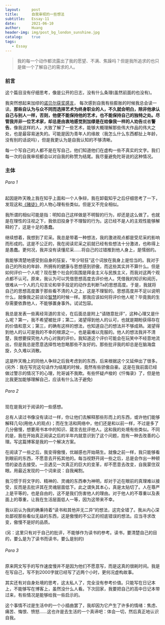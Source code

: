 ```yaml
---
layout:     post
title:      自我审视的一些想法
subtitle:   Essay-11
date:       2021-06-10
author:     Huang
header-img: img/post_bg_london_sunshine.jpg
catalog:    true
tags:
   - Essay
---
```


> 我的每一个动作都流露出了我的愿望、不满、焦躁吗？但是我所追求的也只是做一个了解自己的需求的人。

### 前言

这个篇目没有仔细思考，像是公开的日志，没有什么条理(虽然前面的也没有)。

我突然想起来加缪的[诺贝尔获奖感言](https://huang-feiyu.github.io/2021/05/21/Camus/#%E5%8A%A0%E7%BC%AA%E8%AF%BA%E8%B4%9D%E5%B0%94%E5%A5%96%E6%BC%94%E8%AE%B2%E7%A8%BF--%E8%A7%86%E9%A2%91)， 每次感到自我有些膨胀的时候我总会读一读。**那些自认为与众不同而选择艺术为终身职业的人，不久就会明白，除非他承认自己与别人一样，否则，他便不能保持他的艺术，也不能保持自己的独特之处。**尽管我并非一位艺术家，却总是由衷地感觉到加缪是在给像我一样的人**劝告**或者**警告**。像我这样的人，大致了解了一些艺术，能够大概理解那些伟大作品的伟大之处，也是最容易迷失的。可能是因为青年人的缘故（我怎么什么东西都扯上年龄，没有别的话说吗），但是我更认为是自我认知的不够清晰。

每一个写自己的人都不是在写自己，他们知道他们在虚构一些不真实的文字。我们每一次的自我审视都会以对自我的称赞为结尾。我尽量避免陀哥说的这种情况。

### 主体

###### Para 1

起因是昨天晚上我在知乎上面和一个人争辩，我在卸载知乎之后仔细思考了一下，发现这和[《赌徒》](https://huang-feiyu.github.io/2021/05/28/The-Gambler)的人物心理有些类似。但是又不完全相似。

我所谓的相似可能是指：明知自己这样做是不明智的行为，却还是这么做了。也就是在理性的注视之下，我依旧投身于不理智的行为。这已经不是人的主观性能够解释的了，这是十足的愚蠢。

继续想着，我想到了尼采。我总是带着一种想法，我的激进观点都是受尼采的影响而形成的。这是不公正的，我在阅读尼采之前就已经有些想法十分激进，也称得上是愚蠢。更何况，我并没有读懂尼采……将自己的过错推到他人身上，是懦弱的。

我能够清楚地感受到自身的狂妄，“年少轻狂”这个词放在我身上是恰当的。我对于自己的所处的年龄、所拥有的健康与思想感到骄傲，而这些其实并不算什么。但是如何评价一个人呢？现在整个社会的氛围是拜金主义与民族主义，而我对这两个观点都不认可。原来，我认为可以凭借思想高度去评价他人。凭借我的知识和阅历，很难从一个人的几句言论和举手投足的动作去判断Ta的思想高度。于是，我就将自己的思想高度置于那些看不清的人之上，这是不理智的。思想高度并不足以说明什么，就像我之前谈论[智慧](https://huang-feiyu.github.io/2021/05/12/Essay-2/)的时候一样。那我应该如何将评价他人呢？毕竟我的生存需要依靠他人，不能够置身事外。试试包容。

我总是发表一些离经背道的言论，在后面总是附上“请随意批评”，这种心理又是什么呢？第一，我不希望被批评；第二，渴望得到他人的认可，也就是期盼获得存在的价值和意义；第三，的确有这样的想法，也知道自己的想法并不够成熟。渴望得到他人的认可是我的不幸的根源之一，也是最难以克服的。他人的想法我并不清楚，我想要探究他人内心对我的评价。我知道这个评价可能会在玩笑中不经意地流出，但是我总是愿意选择性地忽略那些不友好的。那些批评我的却总是在脑海盘旋，久久难以消散。

这是昨天晚上的同他人争辩之后我考虑到的东西，后来根据这个又延伸出了很多。(另外：我在写完这句话作为结尾的时候，竟然有些骄傲自豪。这是在我前面已经做过警示的情况下的心理，陀哥诚不我欺。有些怀疑卢梭的《忏悔录》了，但是他比我更加能够理解自己，应该有什么法子避免)

###### Para 2

现在是我对于阅读的一些感想。

总有人读过书像没有读过一样，你让他们去解释那些形而上的东西，或许他们能够解释几句(用他人的观点)；而在生活和网络中，他们还是和以前一样，不过是多了几分傲慢，想要用书本中的知识、箴言去批评他人。这和我的处境有些类似。不同的是，我在开始真正阅读之后的半年内就意识到了这个问题，抱有一种去改善的心理。写这篇博客是我的一个解决方案。

在阅读了一些之后，我变得傲慢，优越感也开始萌生。就像之前一样，我只能够看到眼前的东西，不愿意去开拓其他的。每当视野开阔一些之后，总是会作出一种顿悟的姿态去接受。一旦遇见一次真正的巨大的变革，却不愿意去改变，自我蒙住双眼。用最近发现的一个词来说：自我阉割。

我习惯于将文字的、精神的、灵魂的东西奉为神明，却对于近在眼前的真理难以接受，反而是去批评其在灵魂层面低下。此之谓失其本心，真是太贴切了。人在尊严上是平等的，也是自由的，这不是我们伤害他人的理由。对于他人的不尊重以及表面上的尊重，让我在生活层面低人一等，因为这带来不幸。

我以前认为我的确秉持着“读书和其他并无二异”的想法，这完全错了。我从内心深处鄙视那些看似无益的东西，这是傲慢的不公正的彻底错误的想法。应当寻求改变，傲慢不是好的品质。

(另：这里只有对于自己的批评，不能够作为读书的参考。读书，要清楚自己的目的，要么是为了读书而读书，要么是别的)

###### Para 3

原来网文写手的写作速度慢并不是因为他们不愿意写，而是这真的很耗时间。我是在写自己，写不到2000字就已经写了近两个小时，更何况虚构故事。

其实还有对自身处境的思考，这太私人了，完全没有参考价值。只能写在日记本上，不能够写在博客上，虽然没什么人看。下次回家，我要把自己的高中日记本带过来，有些情况是能够给我一些启示的。

这个事情不过是生活中的一个小插曲罢了，我却因为它产生了许多的情绪：焦虑、痛苦、悔恨、愤怒……这也许是去生活的一个真谛吧：体会一切，然后真正地认识自我。
